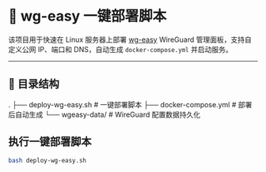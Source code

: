 # 🚀 wg-easy 一键部署脚本

该项目用于快速在 Linux 服务器上部署 [wg-easy](https://github.com/5777033/wg-easy) WireGuard 管理面板，支持自定义公网 IP、端口和 DNS，自动生成 `docker-compose.yml` 并启动服务。

---

## 📂 目录结构

.
├── deploy-wg-easy.sh # 一键部署脚本
├── docker-compose.yml # 部署后自动生成
└── wgeasy-data/ # WireGuard 配置数据持久化

## 执行一键部署脚本
```bash
bash deploy-wg-easy.sh
```
